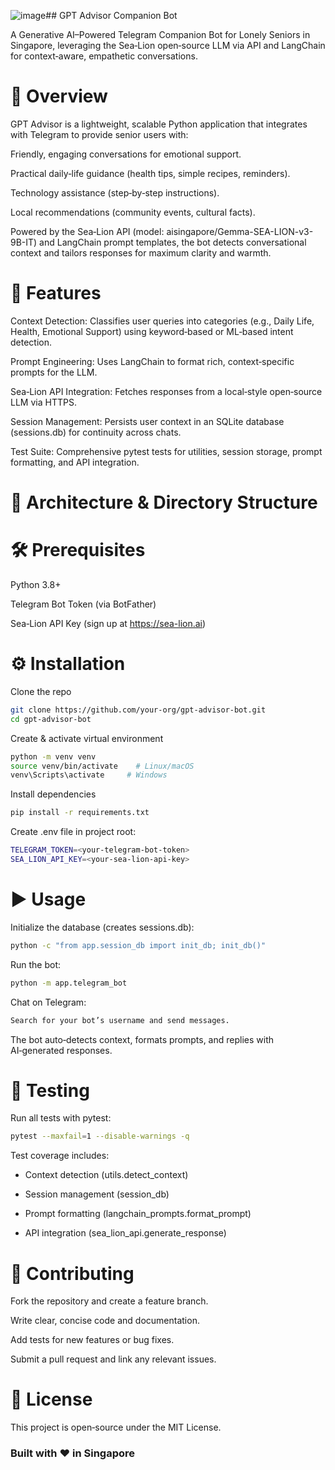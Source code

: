 ![image](https://github.com/user-attachments/assets/98ec9771-8149-4a86-95f3-b43354656f74)## GPT Advisor Companion Bot

A Generative AI–Powered Telegram Companion Bot for Lonely Seniors in Singapore, leveraging the Sea‑Lion open‑source LLM via API and LangChain for context‑aware, empathetic conversations.

# 📖 Overview

GPT Advisor is a lightweight, scalable Python application that integrates with Telegram to provide senior users with:

Friendly, engaging conversations for emotional support.

Practical daily‑life guidance (health tips, simple recipes, reminders).

Technology assistance (step‑by‑step instructions).

Local recommendations (community events, cultural facts).

Powered by the Sea‑Lion API (model: aisingapore/Gemma-SEA-LION-v3-9B-IT) and LangChain prompt templates, the bot detects conversational context and tailors responses for maximum clarity and warmth.

# 🚀 Features

Context Detection: Classifies user queries into categories (e.g., Daily Life, Health, Emotional Support) using keyword‑based or ML‑based intent detection.

Prompt Engineering: Uses LangChain to format rich, context‑specific prompts for the LLM.

Sea‑Lion API Integration: Fetches responses from a local‑style open‑source LLM via HTTPS.

Session Management: Persists user context in an SQLite database (sessions.db) for continuity across chats.

Test Suite: Comprehensive pytest tests for utilities, session storage, prompt formatting, and API integration.

# 🔧 Architecture & Directory Structure




# 🛠 Prerequisites

Python 3.8+

Telegram Bot Token (via BotFather)

Sea‑Lion API Key (sign up at https://sea-lion.ai)

# ⚙️ Installation

Clone the repo
```bash
git clone https://github.com/your-org/gpt-advisor-bot.git
cd gpt-advisor-bot
```

Create & activate virtual environment
```bash
python -m venv venv
source venv/bin/activate    # Linux/macOS
venv\Scripts\activate     # Windows
```

Install dependencies
```bash
pip install -r requirements.txt
```

Create .env file in project root:
```bash
TELEGRAM_TOKEN=<your-telegram-bot-token>
SEA_LION_API_KEY=<your-sea-lion-api-key>
```

# ▶️ Usage

Initialize the database (creates sessions.db):
```bash
python -c "from app.session_db import init_db; init_db()"
```
Run the bot:
```bash
python -m app.telegram_bot
```
Chat on Telegram:
```bash
Search for your bot’s username and send messages.
```

The bot auto‑detects context, formats prompts, and replies with AI‑generated responses.

# 🧪 Testing

Run all tests with pytest:
```bash
pytest --maxfail=1 --disable-warnings -q
```
Test coverage includes:
- Context detection (utils.detect_context)

- Session management (session_db)

- Prompt formatting (langchain_prompts.format_prompt)

- API integration (sea_lion_api.generate_response)

# 🤝 Contributing

Fork the repository and create a feature branch.

Write clear, concise code and documentation.

Add tests for new features or bug fixes.

Submit a pull request and link any relevant issues.

# 📜 License

This project is open‑source under the MIT License.

###      Built with ❤️ in Singapore       ###

